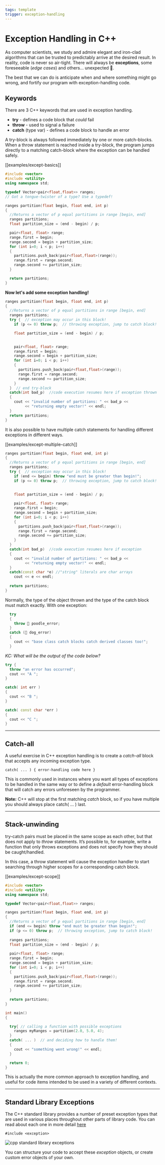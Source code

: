 ```yaml
---
tags: template
trigger: exception-handling
---
```


# Exception Handling in C++

As computer scientists, we study and admire elegant and iron-clad algorithms that can be trusted to predictably arrive at the desired result. In reality, code is never so air-tight. There will always be **exceptions**, some foreseeable (_edge cases_) and others... unexpected 🐞.

The best that we can do is anticipate when and where something might go wrong, and fortify our program with exception-handling code.

## Keywords

There are 3 C++ keywords that are used in exception handling.

* **try** - defines a code block that _could_ fail
* **throw** <variable> - used to signal a failure
* **catch** (type var) - defines a code block to handle an error

A try-block is always followed immediately by one or more catch-blocks. When a throw statement is reached inside a try-block, the program jumps directly to a matching catch-block where the exception can be handled safely.

[[examples/except-basics]]
<!-- #include [[examples/except-basics]] -->
```c++
#include <vector>
#include <utility>
using namespace std;

typedef Vector<pair<float,float>> ranges;
// Got a tongue-twister of a type? Use a typedef!

ranges partition(float begin, float end, int p)
{
  //Returns a vector of p equal partitions in range [begin, end]
  ranges partitions;
  float partition_size = (end - begin) / p;

  pair<float, float> range;
  range.first = begin;
  range.second = begin + partition_size;
  for (int i=0; i < p; i++)
  {
    partitions.push_back(pair<float,float>(range));
    range.first = range.second;
    range.second += partition_size;
  }

  return partitions;
}
```

**Now let's add some exception handling!**
```c++
ranges partition(float begin, float end, int p)
{
  //Returns a vector of p equal partitions in range [begin, end]
  ranges partitions;
  try {  // exception may occur in this block!
    if (p <= 0) throw p;  // throwing exception, jump to catch block!

    float partition_size = (end - begin) / p;

  
    pair<float, float> range;
    range.first = begin;
    range.second = begin + partition_size;
    for (int i=0; i < p; i++)
    {
      partitions.push_back(pair<float,float>(range));
      range.first = range.second;
      range.second += partition_size;
    }
  }  // end try-block
  catch(int bad_p)  //code execution resumes here if exception thrown
  { 
    cout << "invalid number of partitions: " << bad_p <<
         << "returning empty vector!" << endl; 
  }
  return partitions;
}
```
<!-- /include -->


It is also possible to have multiple catch statements for handling different exceptions in different ways.

[[examples/except-multiple-catch]]
<!-- #include [[examples/except-multiple-catch]] -->
```c++
ranges partition(float begin, float end, int p)
{
  //Returns a vector of p equal partitions in range [begin, end]
  ranges partitions;
  try {  // exception may occur in this block!
    if (end <= begin) throw "end must be greater than begin!";
    if (p <= 0) throw p;  // throwing exception, jump to catch block!
    

    float partition_size = (end - begin) / p;
    
    pair<float, float> range;
    range.first = begin;
    range.second = begin + partition_size;
    for (int i=0; i < p; i++)
    {
      partitions.push_back(pair<float,float>(range));
      range.first = range.second;
      range.second += partition_size;
    }
  }
  catch(int bad_p)  //code execution resumes here if exception
  { 
    cout << "invalid number of partitions: " << bad_p <<
         << "returning empty vector!" << endl; 
  }
  catch(const char *e) //"string" literals are char arrays
    cout << e << endl;
  
  return partitions;
}
```
<!-- /include -->

Normally, the type of the object thrown and the type of the catch block must match exactly. With one exception:

```c++
  try 
  {
    throw 🐩 poodle_error;
  }
  catch (🐶 dog_error)
  {
    cout << "base class catch blocks catch derived classes too!";
  }
```

_KC: What will be the output of the code below?_

```c++
try {
  throw "an error has occurred";
  cout << "A ";
}

catch( int err )
{
  cout << "B ";
}

catch( const char *err )
{
  cout << "C ";
}
```

---
## Catch-all

A useful exercise in C++ exception handling is to create a _catch-all_ block that accepts any incoming exception type.

```catch( ... ) { error-handling code here }```

This is commonly used in instances where you want all types of exceptions to be handled in the same way or to define a _default_ error-handling block that will catch any errors unforeseen by the programmer.

**Note:** C++ will stop at the first matching _catch_ block, so if you have multiple you should always place catch( ... ) last.


---
## Stack-unwinding

try-catch pairs must be placed in the same scope as each other, but that does not apply to _throw_ statements. It’s possible to, for example, write a function that only throws exceptions and does not specify how they should be caught/handled.

In this case, a throw statement will cause the exception handler to start searching through higher scopes for a corresponding catch block.

[[examples/except-scope]]

<!-- #include [[examples/except-scope]] -->
```c++
#include <vector>
#include <utility>
using namespace std;

typedef Vector<pair<float,float>> ranges;

ranges partition(float begin, float end, int p)
{
  //Returns a vector of p equal partitions in range [begin, end]
  if (end <= begin) throw "end must be greater than begin!";
  if (p <= 0) throw p;  // throwing exception, jump to catch block!
    
  ranges partitions;
  float partition_size = (end - begin) / p;
    
  pair<float, float> range;
  range.first = begin;
  range.second = begin + partition_size;
  for (int i=0; i < p; i++)
  {
    partitions.push_back(pair<float,float>(range));
    range.first = range.second;
    range.second += partition_size;
  }
  
  return partitions;
}

int main()
{

  try{ // calling a function with possible exceptions
    ranges myRanges = partition(2.0, 5.0, 4);
  }
  catch( ... )  // and deciding how to handle them!
  {  
    cout << "something went wrong!" << endl;
  }

  return 0;
}
```
<!-- /include -->

This is actually the more common approach to exception handling, and useful for code items intended to be used in a variety of different contexts.

---
## Standard Library Exceptions

The C++ standard library provides a number of preset exception types that are used in various places throughout other parts of library code. You can read about each one in more detail [here](https://en.cppreference.com/w/cpp/error/exception)

```#include <exception>```

![cpp standard library exceptions](img%2Fstdexcept.png)

You can structure your code to accept these _exception_ objects, or create custom error objects of your own.